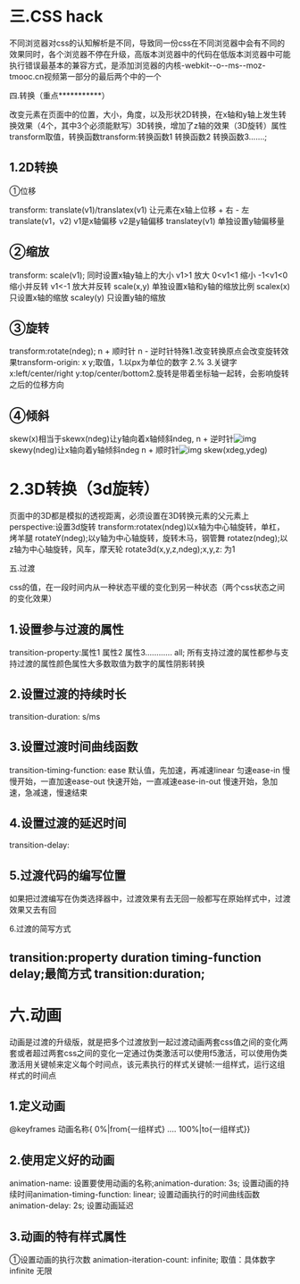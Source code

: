 # 三.CSS hack

不同浏览器对css的认知解析是不同，导致同一份css在不同浏览器中会有不同的效果同时，各个浏览器不停在升级，高版本浏览器中的代码在低版本浏览器中可能执行错误最基本的兼容方式，是添加浏览器的内核-webkit--o--ms--moz-tmooc.cn视频第一部分的最后两个中的一个

四.转换（重点***********）

改变元素在页面中的位置，大小，角度，以及形状2D转换，在x轴和y轴上发生转换效果（4个，其中3个必须能默写）3D转换，增加了z轴的效果（3D旋转）属性transform取值，转换函数transform:转换函数1  转换函数2  转换函数3.......;

## 1.2D转换

①位移

transform: translate(v1)/translatex(v1) 让元素在x轴上位移  +  右   - 左      translate(v1，v2) v1是x轴偏移  v2是y轴偏移      translatey(v1) 单独设置y轴偏移量

## ②缩放

transform: scale(v1); 同时设置x轴y轴上的大小            v1>1  放大           0<v1<1 缩小            -1<v1<0 缩小并反转           v1<-1  放大并反转     scale(x,y) 单独设置x轴和y轴的缩放比例     scalex(x)  只设置x轴的缩放     scaley(y)  只设置y轴的缩放

## ③旋转

transform:rotate(ndeg);     n +  顺时针     n -  逆时针特殊1.改变转换原点会改变旋转效果transform-origin: x  y;取值，1.以px为单位的数字     2.%     3.关键字  x:left/center/right  y:top/center/bottom2.旋转是带着坐标轴一起转，会影响旋转之后的位移方向

## ④倾斜

skew(x)相当于skewx(ndeg)让y轴向着x轴倾斜ndeg,  n +  逆时针![img](file:///C:\Users\web\AppData\Local\Temp\ksohtml14896\wps1.jpg) skewy(ndeg)让x轴向着y轴倾斜ndeg  n +  顺时针![img](file:///C:\Users\web\AppData\Local\Temp\ksohtml14896\wps2.jpg) skew(xdeg,ydeg)

# 2.3D转换（3d旋转）

页面中的3D都是模拟的透视距离，必须设置在3D转换元素的父元素上perspective:设置3d旋转 transform:rotatex(ndeg)以x轴为中心轴旋转，单杠，烤羊腿     rotateY(ndeg);以y轴为中心轴旋转，旋转木马，钢管舞     rotatez(ndeg);以z轴为中心轴旋转，风车，摩天轮     rotate3d(x,y,z,ndeg);x,y,z:  为1

五.过渡

css的值，在一段时间内从一种状态平缓的变化到另一种状态（两个css状态之间的变化效果）

## 1.设置参与过渡的属性

transition-property:属性1  属性2  属性3............         all; 所有支持过渡的属性都参与支持过渡的属性颜色属性大多数取值为数字的属性阴影转换

## 2.设置过渡的持续时长

transition-duration: s/ms

## 3.设置过渡时间曲线函数	

transition-timing-function: ease 默认值，先加速，再减速linear  匀速ease-in  慢慢开始，一直加速ease-out 快速开始，一直减速ease-in-out  慢速开始，急加速，急减速，慢速结束

## 4.设置过渡的延迟时间	

transition-delay:

## 5.过渡代码的编写位置	

如果把过渡编写在伪类选择器中，过渡效果有去无回一般都写在原始样式中，过渡效果又去有回

6.过渡的简写方式

## transition:property  duration  timing-function  delay;最简方式 transition:duration;

# 六.动画

动画是过渡的升级版，就是把多个过渡放到一起过渡动画两套css值之间的变化两套或者超过两套css之间的变化一定通过伪类激活可以使用f5激活，可以使用伪类激活用关键帧来定义每个时间点，该元素执行的样式关键帧:一组样式，运行这组样式的时间点

## 1.定义动画

@keyframes  动画名称{ 0%|from{一组样式} .... 100%|to{一组样式}}

## 2.使用定义好的动画

animation-name: 设置要使用动画的名称;animation-duration: 3s; 设置动画的持续时间animation-timing-function: linear; 设置动画执行的时间曲线函数animation-delay: 2s; 设置动画延迟

## 3.动画的特有样式属性

①设置动画的执行次数 animation-iteration-count: infinite;       取值：具体数字          infinite 无限


